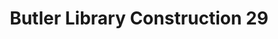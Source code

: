 ---
_date: 7-Oct-33
derivativo_link: https://derivativo-4.library.columbia.edu/iiif/2/ldpd:341028/
dlc_link: https://dlc.library.columbia.edu/catalog/cul:vmcvdnck6c
format: photographs
iiif_json: https://derivativo-4.library.columbia.edu/iiif/2/ldpd:341028/info.json
name: Beals, A. Tennyson
native_jpg: https://derivativo-4.library.columbia.edu/iiif/2/ldpd:341028/full/!768,768/0/native.jpg
shelf_location: Box no. Box 162, Folder no. Folder 12 (Buildings & Grounds - Morningside
  - Butler Library, Construction 1933-1934), Historical Photograph Collection
subjects: Academic libraries; New York (N.Y.); Butler Library
summary: Butler Library construction, 7 October 1933.
title: Butler Library Construction 29
layout: photo-page
---